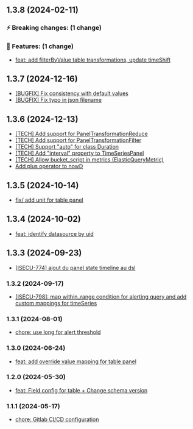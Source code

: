 <!--
  ~ SPDX-FileCopyrightText: 2023-2025 Enedis
  ~
  ~ SPDX-License-Identifier: MIT
  ~
  -->
## 1.3.8 (2024-02-11)
### ⚡ Breaking changes: (1 change)
### 🚀 Features: (1 change)
- [feat: add filterByValue table transformations, update timeShift](dev/nexus/ccma/tools/grafana-dsl@75761b762f88432f4d264db95a626606dab6dd02)
## 1.3.7 (2024-12-16)
- [[BUGFIX] Fix consistency with default values](dev/nexus/ccma/tools/grafana-dsl@378794e6683286071028699f4f0591a3d95beefb)
- [[BUGFIX] Fix typo in json filename](dev/nexus/ccma/tools/grafana-dsl@e90bcc6356c8ae025d3da07dbf69d465262405a9)
## 1.3.6 (2024-12-13)
- [[TECH] Add support for PanelTransformationReduce](dev/nexus/ccma/tools/grafana-dsl@b6230b4fa5aa4d30e1bfe28f88322dbe9e31c82b)
- [[TECH] Add support for PanelTransformationFilter](dev/nexus/ccma/tools/grafana-dsl@84a0d1e231775e154794f6a30e0f5077acc40677)
- [[TECH] Support "auto" for class Duration](dev/nexus/ccma/tools/grafana-dsl@c55939246d0e1864f3bedbc0322c2ae9d8544fd2)
- [[TECH] Add "interval" property to TimeSeriesPanel](dev/nexus/ccma/tools/grafana-dsl@66f365490e40124ef925b77c808bf981a3ef191a)
- [[TECH] Allow bucket_script in metrics (ElasticQueryMetric)](dev/nexus/ccma/tools/grafana-dsl@2b928ff56a3ae926049767340059e62bf0ccc751)
- [Add plus operator to nowD](dev/nexus/ccma/tools/grafana-dsl@74c9b09e06046d011e9313d31ed613722b54f815)
## 1.3.5 (2024-10-14)
- [fix/ add unit for table panel](dev/nexus/ccma/tools/grafana-dsl@6a932ba517c39332d0ba1ec4ddd7b187788ea83f)
## 1.3.4 (2024-10-02)
- [feat: identify datasource by uid](dev/nexus/ccma/tools/grafana-dsl@29b8e7adace8e60da33b27557262b39239012b23)
## 1.3.3 (2024-09-23)
- [[ISECU-774] ajout du panel state timeline au dsl](dev/nexus/ccma/tools/grafana-dsl@d9b3a1385955d881f39adaa5ffe4a4a06188c764)
### 1.3.2 (2024-09-17)
- [[ISECU-798]: map within_range condition for alerting query and add custom mappings for timeSeries](dev/nexus/ccma/tools/grafana-dsl@07280376e102b58926d4094942fbc14f8d4d35e4)
### 1.3.1 (2024-08-01)
- [chore: use long for alert threshold](dev/nexus/ccma/tools/grafana-dsl@bf04df1a7a458b27a82b4b635e35b4913b15cc77)
### 1.3.0 (2024-06-24)
- [feat: add override value mapping for table panel](dev/nexus/ccma/tools/grafana-dsl@89fdd6859ceaacdb96ea34d731fc940a4708217d)
### 1.2.0 (2024-05-30)
- [feat: Field config for table + Change schema version](dev/nexus/ccma/tools/grafana-dsl@1219738331712710c10ff7616ee4fbbd1361a79a)
### 1.1.1 (2024-05-17)
- [chore: Gitlab CI/CD configuration ](dev/nexus/ccma/tools/grafana-dsl@b3dca1f7c4991e5487c08202abfaee5c0901a5b3)
